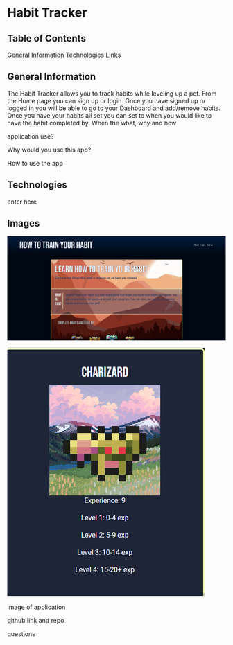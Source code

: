 # Habit Tracker

## Table of Contents

 [General Information](<#General Information>)
 [Technologies](#Technologies)
 [Links](#Links)
 


## General Information
The Habit Tracker allows you to track habits while leveling up a pet. From the Home page you can sign up or login. Once you have signed up or logged in you will be able to go to your Dashboard and add/remove habits. Once you have your habits all set you can set to when you would like to have the habit completed by. When the
what, why and how

application use?

Why would you use this app?

How to use the app


## Technologies
enter here

## Images

![alt text](image-2.png)

![alt text](image-1.png)

image of application

github link and repo

questions
